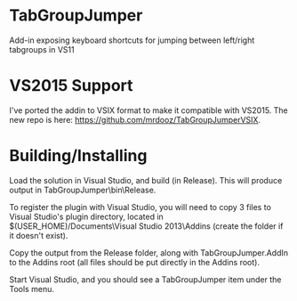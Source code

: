 TabGroupJumper
==============
Add-in exposing keyboard shortcuts for jumping between left/right tabgroups in VS11

VS2015 Support
==============
I've ported the addin to VSIX format to make it compatible with VS2015. The new repo is here: https://github.com/mrdooz/TabGroupJumperVSIX.


Building/Installing
===================
Load the solution in Visual Studio, and build (in Release). This will produce output in TabGroupJumper\bin\Release.

To register the plugin with Visual Studio, you will need to copy 3 files to Visual Studio's plugin directory, located in 
$(USER_HOME)/Documents\Visual Studio 2013\Addins (create the folder if it doesn't exist).

Copy the output from the Release folder, along with TabGroupJumper.AddIn to the Addins root (all files should be put directly in the 
Addins root).

Start Visual Studio, and you should see a TabGroupJumper item under the Tools menu.
